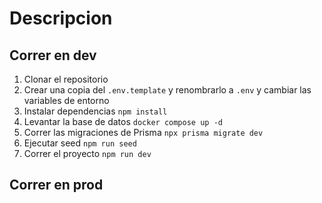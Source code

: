 # Descripcion

## Correr en dev


1. Clonar el repositorio
2. Crear una copia del ```.env.template``` y renombrarlo a ```.env``` y cambiar las variables de entorno
3. Instalar dependencias ```npm install```
4. Levantar la base de datos ```docker compose up -d```
5. Correr las migraciones de Prisma ```npx prisma migrate dev```
6. Ejecutar seed ```npm run seed```
7. Correr el proyecto ```npm run dev```


## Correr en prod